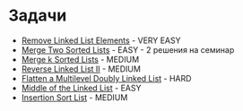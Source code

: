 # Задачи

- [Remove Linked List Elements](https://leetcode.com/problems/remove-linked-list-elements/description/) - VERY EASY
- [Merge Two Sorted Lists](https://leetcode.com/problems/merge-two-sorted-lists/description/) - EASY - 2 решения на семинар
- [Merge k Sorted Lists](https://leetcode.com/problems/merge-k-sorted-lists/description/) - MEDIUM
- [Reverse Linked List II](https://leetcode.com/problems/reverse-linked-list-ii/) - MEDIUM
- [Flatten a Multilevel Doubly Linked List](https://leetcode.com/problems/flatten-a-multilevel-doubly-linked-list/description/) - HARD
- [Middle of the Linked List](https://leetcode.com/problems/middle-of-the-linked-list/description/) - EASY
- [Insertion Sort List](https://leetcode.com/problems/insertion-sort-list/description/) - MEDIUM
